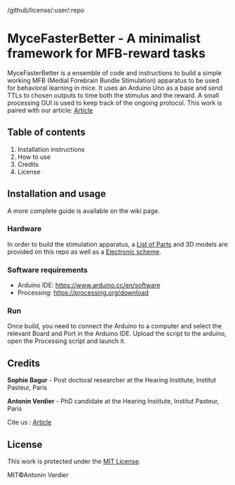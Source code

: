 /github/license/:user/:repo

# MyceFasterBetter - A minimalist framework for MFB-reward tasks

MyceFasterBetter is a ensemble of code and instructions to build a simple working MFB (Medial Forebrain Bundle Stimulation) apparatus to be used for behavioral learning in mice. It uses an Arduino Uno as a base and send TTLs to chosen outputs to time both the stimulus and the reward. A small processing GUI is used to keep track of the ongoing protocol. This work is paired with our article: [Article]()

## Table of contents

1. Installation instructions
2. How to use
3. Credits
4. License

## Installation and usage

A more complete guide is available on the wiki page.

### Hardware

In order to build the stimulation apparatus, a [List of Parts](https://github.com/AntoninVerdier/MyceFasterBetter/blob/master/ListOfParts.md) and 3D models are provided on this repo as well as a [Electronic scheme](https://nothing.org). 

### Software requirements

- Arduino IDE: https://www.arduino.cc/en/software
- Processing: https://processing.org/download

### Run

Once build, you need to connect the Arduino to a computer and select the relevant Board and Port in the Arduino IDE. Upload the script to the arduino, open the Processing script and launch it. 

## Credits

**Sophie Bagur** - Post doctoral researcher at the Hearing Institute, Institut Pasteur, Paris

**Antonin Verdier** - PhD candidate at the Hearing Institute, Institut Pasteur, Paris

Cite us : [Article]()

## License

This work is protected under the [MIT License](https://github.com/AntoninVerdier/MyceFasterBetter/blob/master/LICENSE).

MIT©Antonin Verdier